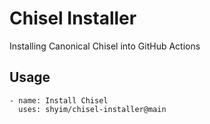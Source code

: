 # Chisel Installer

Installing Canonical Chisel into GitHub Actions


## Usage

```
- name: Install Chisel
  uses: shyim/chisel-installer@main
```
